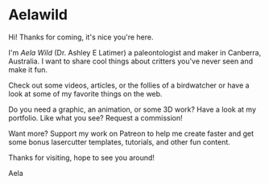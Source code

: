 # Aelawild

Hi! Thanks for coming, it's nice you're here. 

I'm <i>Aela Wild</i> (Dr. Ashley E Latimer) a paleontologist and maker in Canberra, Australia. I want to share cool things about critters you've never seen and make it fun.

Check out some videos, articles, or the follies of a birdwatcher or have a look at some of my favorite things on the web. 
 
Do you need a graphic, an animation, or some 3D work? Have a look at my portfolio. Like what you see? Request a commission!
 
Want more? Support my work on Patreon to help me create faster and get some bonus lasercutter templates, tutorials, and other fun content.
 
Thanks for visiting, hope to see you around!
 
Aela
